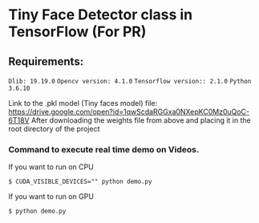 # Tiny Face Detector class in TensorFlow (For PR)
## Requirements:
```Dlib: 19.19.0```
```Opencv version: 4.1.0```
```Tensorflow version:: 2.1.0```
```Python 3.6.10```

Link to the .pkl model (Tiny faces model) file: https://drive.google.com/open?id=1qwScdaRGGxa0NXepKC0Mz0uQoC-6T18V
After downloading the weights file from above and placing it in the root directory of the project

### Command to execute real time demo on Videos.
If you want to run on CPU

```$ CUDA_VISIBLE_DEVICES="" python demo.py```

If you want to run on GPU

```$ python demo.py```

